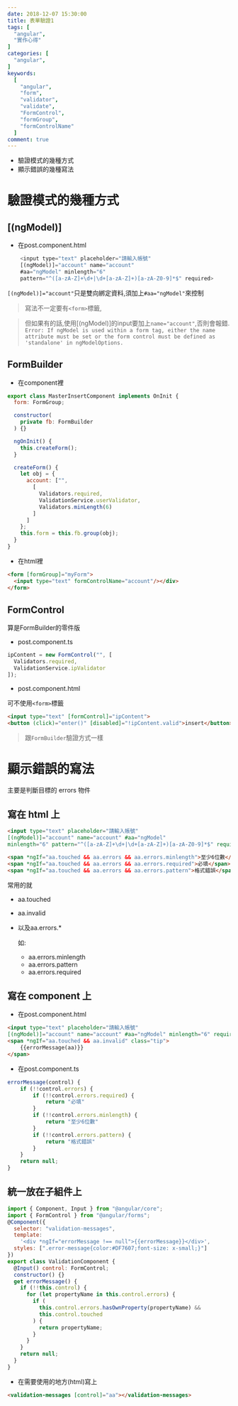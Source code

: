 ```yaml
---
date: 2018-12-07 15:30:00
title: 表單驗證1
tags: [
  "angular",
  "實作心得"
]
categories: [
  "angular",
]
keywords:
  [
    "angular",
    "form",
    "validator",
    "validate",
    "FormControl",
    "formGroup",
    "formControlName"
  ]
comment: true
---
```


- 驗證模式的幾種方式
- 顯示錯誤的幾種寫法
  <!--more-->

# 驗證模式的幾種方式

## [(ngModel)]

- 在post.component.html

```js
    <input type="text" placeholder="請輸入帳號" 
    [(ngModel)]="account" name="account" 
    #aa="ngModel" minlength="6" 
    pattern="^([a-zA-Z]+\d+|\d+[a-zA-Z]+)[a-zA-Z0-9]*$" required>
```

 `[(ngModel)]="account"`只是雙向綁定資料,須加上`#aa="ngModel"`來控制


> 寫法不一定要有`<form>`標籤,

> 但如果有的話,使用[(ngModel)]的input要加上`name="account"`,否則會報錯.
` Error: If ngModel is used within a form tag, either the name attribute must be set or the form
control must be defined as 'standalone' in ngModelOptions.`

## FormBuilder

- 在component裡

```js
export class MasterInsertComponent implements OnInit {
  form: FormGroup;

  constructor(
    private fb: FormBuilder
  ) {}

  ngOnInit() {
    this.createForm();
  }

  createForm() {
    let obj = {
      account: ["",
        [
          Validators.required,
          ValidationService.userValidator,
          Validators.minLength(6)
        ]
      ]
    };
    this.form = this.fb.group(obj);
  }
}
```

- 在html裡

```html
<form [formGroup]="myForm">
  <input type="text" formControlName="account"/></div>
</form>
```

## FormControl

算是FormBuilder的零件版

- post.component.ts

```js
ipContent = new FormControl("", [
  Validators.required,
  ValidationService.ipValidator
]);
```

- post.component.html

可不使用`<form>`標籤

```html
<input type="text" [formControl]="ipContent">
<button (click)="enter()" [disabled]="!ipContent.valid">insert</button>
```

> 跟`FormBuilder`驗證方式一樣


# 顯示錯誤的寫法
主要是判斷目標的 errors 物件

## 寫在 html 上

```html
<input type="text" placeholder="請輸入帳號" 
[(ngModel)]="account" name="account" #aa="ngModel" 
minlength="6" pattern="^([a-zA-Z]+\d+|\d+[a-zA-Z]+)[a-zA-Z0-9]*$" required>

<span *ngIf="aa.touched && aa.errors && aa.errors.minlength">至少6位數</span>
<span *ngIf="aa.touched && aa.errors && aa.errors.required">必填</span>
<span *ngIf="aa.touched && aa.errors && aa.errors.pattern">格式錯誤</span>
```


常用的就

- aa.touched

- aa.invalid

- 以及aa.errors.*

	如:
	- aa.errors.minlength
	- aa.errors.pattern
  - aa.errors.required


## 寫在 component 上

- 在post.component.html

```html
<input type="text" placeholder="請輸入帳號" 
[(ngModel)]="account" name="account" #aa="ngModel" minlength="6" required>
<span *ngIf="aa.touched && aa.invalid" class="tip">
    {{errorMessage(aa)}}
</span>
```

- 在post.component.ts

```js
errorMessage(control) {
    if (!!control.errors) {
        if (!!control.errors.required) {
            return "必填"
        }
        if (!!control.errors.minlength) {
            return "至少6位數"
        }
        if (!!control.errors.pattern) {
            return "格式錯誤"
        }
    }
    return null;
}
```

## 統一放在子組件上

```js
import { Component, Input } from "@angular/core";
import { FormControl } from "@angular/forms";
@Component({
  selector: "validation-messages",
  template:
    '<div *ngIf="errorMessage !== null">{{errorMessage}}</div>',
  styles: [".error-message{color:#DF7607;font-size: x-small;}"]
})
export class ValidationComponent {
  @Input() control: FormControl;
  constructor() {}
  get errorMessage() {
    if (!!this.control) {
      for (let propertyName in this.control.errors) {
        if (
          this.control.errors.hasOwnProperty(propertyName) &&
          this.control.touched
        ) {
          return propertyName;
        }
      }
    }
    return null;
  }
}
```

- 在需要使用的地方(html)寫上

```html
<validation-messages [control]="aa"></validation-messages>
```
